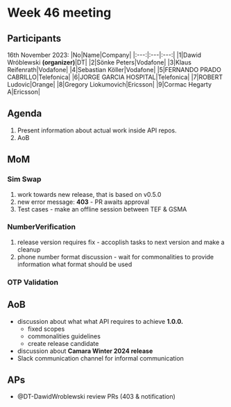 # Week 46 meeting

## Participants

16th November 2023:
|No|Name|Company|
|:---:|:---|:---:|
|1|Dawid Wróblewski **(organizer)**|DT|
|2|Sönke Peters|Vodafone|
|3|Klaus Reifenrath|Vodafone|
|4|Sebastian Köller|Vodafone|
|5|FERNANDO PRADO CABRILLO|Telefonica|
|6|JORGE GARCIA HOSPITAL|Telefonica|
|7|ROBERT Ludovic|Orange|
|8|Gregory Liokumovich|Ericsson|
|9|Cormac Hegarty A|Ericsson|

## Agenda

1. Present information about actual work inside API repos.
2. AoB

## MoM

### Sim Swap
1. work towards new release, that is based on v0.5.0
2. new error message: **403** - PR awaits approval
3. Test cases - make an offline session between TEF & GSMA

### NumberVerification
1. release version requires fix - accoplish tasks to next version and make a cleanup
2. phone number format discussion - wait for commonalities to provide information what format should be used

### OTP Validation


## AoB

- discussion about what what API requires to achieve **1.0.0.**
  - fixed scopes
  - commonalities guidelines
  - create release candidate
- discussion about **Camara Winter 2024 release**
- Slack communication channel for informal communication


## APs
- @DT-DawidWroblewski review PRs (403 & notification)